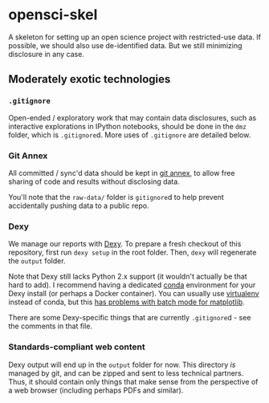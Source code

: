 opensci-skel
============

A skeleton for setting up an open science project with restricted-use data. If
possible, we should also use de-identified data. But we still minimizing
disclosure in any case.

Moderately exotic technologies
------------------------------

### `.gitignore`

Open-ended / exploratory work that may contain data disclosures, such as
interactive explorations in IPython notebooks, should be done in the `dmz`
folder, which is `.gitignore`d. More uses of `.gitignore` are detailed below.

### Git Annex

All committed / sync'd data should be kept in [git
annex](https://git-annex.branchable.com/), to allow free sharing of code and
results without disclosing data.

You'll note that the `raw-data/` folder is `gitignore`d to help prevent
accidentally pushing data to a public repo.

### Dexy

We manage our reports with [Dexy](http://dexy.it). To prepare a fresh checkout
of this repository, first run `dexy setup` in the root folder. Then, `dexy`
will regenerate the `output` folder.

Note that Dexy still lacks Python 2.x support (it wouldn't actually be that
hard to add). I recommend having a dedicated
[conda](http://conda.pydata.org/docs/using/envs.html) environment for your Dexy
install (or perhaps a Docker container).  You can usually use
[virtualenv](https://virtualenv.pypa.io/en/latest/) instead of conda, but this
[has problems with batch mode for matplotlib]().

There are some Dexy-specific things that are currently `.gitignore`d - see the
comments in that file.

### Standards-compliant web content

Dexy output will end up in the `output` folder for now. This directory *is*
managed by git, and can be zipped and sent to less technical partners. Thus, it
should contain only things that make sense from the perspective of a web
browser (including perhaps PDFs and similar).
